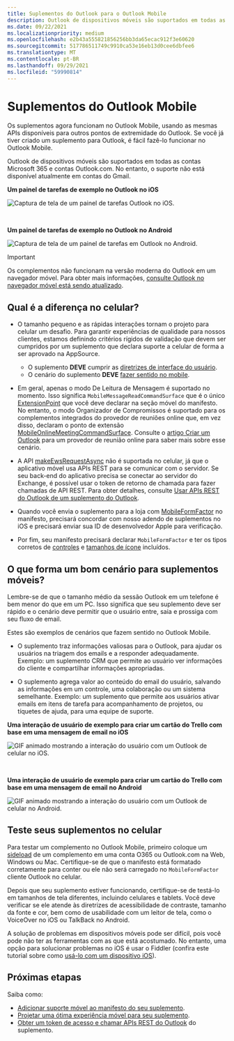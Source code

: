 ```yaml
---
title: Suplementos do Outlook para o Outlook Mobile
description: Outlook de dispositivos móveis são suportados em todas as contas Microsoft 365 e contas Outlook.com.
ms.date: 09/22/2021
ms.localizationpriority: medium
ms.openlocfilehash: e2b43a555821856256bb3da65ecac912f3e60620
ms.sourcegitcommit: 517786511749c9910ca53e16eb13d0cee6dbfee6
ms.translationtype: MT
ms.contentlocale: pt-BR
ms.lasthandoff: 09/29/2021
ms.locfileid: "59990814"
---
```

# <a name="add-ins-for-outlook-mobile"></a>Suplementos do Outlook Mobile

Os suplementos agora funcionam no Outlook Mobile, usando as mesmas APIs disponíveis para outros pontos de extremidade do Outlook. Se você já tiver criado um suplemento para Outlook, é fácil fazê-lo funcionar no Outlook Mobile.

Outlook de dispositivos móveis são suportados em todas as contas Microsoft 365 e contas Outlook.com. No entanto, o suporte não está disponível atualmente em contas do Gmail.

**Um painel de tarefas de exemplo no Outlook no iOS**

![Captura de tela de um painel de tarefas Outlook no iOS.](../images/outlook-mobile-addin-taskpane.png)

<br/>

**Um painel de tarefas de exemplo no Outlook no Android**

![Captura de tela de um painel de tarefas em Outlook no Android.](../images/outlook-mobile-addin-taskpane-android.png)

> [!IMPORTANT]
> Os complementos não funcionam na versão moderna do Outlook em um navegador móvel. Para obter mais informações, [consulte Outlook no navegador móvel está sendo atualizado](https://techcommunity.microsoft.com/t5/outlook-blog/outlook-on-your-mobile-browser-is-being-upgraded/ba-p/1125816).

## <a name="whats-different-on-mobile"></a>Qual é a diferença no celular?

- O tamanho pequeno e as rápidas interações tornam o projeto para celular um desafio. Para garantir experiências de qualidade para nossos clientes, estamos definindo critérios rígidos de validação que devem ser cumpridos por um suplemento que declara suporte a celular de forma a ser aprovado na AppSource.
  - O suplemento **DEVE** cumprir as [diretrizes de interface do usuário](outlook-addin-design.md).
  - O cenário do suplemento **DEVE** [fazer sentido no mobile](#what-makes-a-good-scenario-for-mobile-add-ins).

- Em geral, apenas o modo De Leitura de Mensagem é suportado no momento. Isso significa `MobileMessageReadCommandSurface` que é o único [ExtensionPoint](../reference/manifest/extensionpoint.md#mobilemessagereadcommandsurface) que você deve declarar na seção móvel do manifesto. No entanto, o modo Organizador de Compromissos é suportado para os complementos integrados do provedor de reuniões online que, em vez disso, declaram o ponto de extensão [MobileOnlineMeetingCommandSurface](../reference/manifest/extensionpoint.md#mobileonlinemeetingcommandsurface). Consulte o [artigo Criar um Outlook](online-meeting.md) para um provedor de reunião online para saber mais sobre esse cenário.

- A API [makeEwsRequestAsync](../reference/objectmodel/preview-requirement-set/office.context.mailbox.md#methods) não é suportada no celular, já que o aplicativo móvel usa APIs REST para se comunicar com o servidor. Se seu back-end do aplicativo precisa se conectar ao servidor do Exchange, é possível usar o token de retorno de chamada para fazer chamadas de API REST. Para obter detalhes, consulte [Usar APIs REST do Outlook de um suplemento do Outlook](use-rest-api.md).

- Quando você envia o suplemento para a loja com [MobileFormFactor](../reference/manifest/mobileformfactor.md) no manifesto, precisará concordar com nosso adendo de suplementos no iOS e precisará enviar sua ID de desenvolvedor Apple para verificação.

- Por fim, seu manifesto precisará declarar `MobileFormFactor` e ter os tipos corretos de [controles](../reference/manifest/control.md) e [tamanhos de ícone](../reference/manifest/icon.md) incluídos.

## <a name="what-makes-a-good-scenario-for-mobile-add-ins"></a>O que forma um bom cenário para suplementos móveis?

Lembre-se de que o tamanho médio da sessão Outlook em um telefone é bem menor do que em um PC. Isso significa que seu suplemento deve ser rápido e o cenário deve permitir que o usuário entre, saia e prossiga com seu fluxo de email.

Estes são exemplos de cenários que fazem sentido no Outlook Mobile.

- O suplemento traz informações valiosas para o Outlook, para ajudar os usuários na triagem dos emails e a responder adequadamente. Exemplo: um suplemento CRM que permite ao usuário ver informações do cliente e compartilhar informações apropriadas.

- O suplemento agrega valor ao conteúdo do email do usuário, salvando as informações em um controle, uma colaboração ou um sistema semelhante. Exemplo: um suplemento que permite aos usuários ativar emails em itens de tarefa para acompanhamento de projetos, ou tíquetes de ajuda, para uma equipe de suporte.

**Uma interação de usuário de exemplo para criar um cartão do Trello com base em uma mensagem de email no iOS**

![GIF animado mostrando a interação do usuário com um Outlook de celular no iOS.](../images/outlook-mobile-addin-interaction.gif)

<br/>

**Uma interação de usuário de exemplo para criar um cartão do Trello com base em uma mensagem de email no Android**

![GIF animado mostrando a interação do usuário com um Outlook de celular no Android.](../images/outlook-mobile-addin-interaction-android.gif)

## <a name="testing-your-add-ins-on-mobile"></a>Teste seus suplementos no celular

Para testar um complemento no Outlook Mobile, primeiro coloque um [sideload](sideload-outlook-add-ins-for-testing.md) de um complemento em uma conta O365 ou Outlook.com na Web, Windows ou Mac. Certifique-se de que o manifesto está formatado corretamente para conter ou ele não será carregado no `MobileFormFactor` cliente Outlook no celular.

Depois que seu suplemento estiver funcionando, certifique-se de testá-lo em tamanhos de tela diferentes, incluindo celulares e tablets. Você deve verificar se ele atende às diretrizes de acessibilidade de contraste, tamanho da fonte e cor, bem como de usabilidade com um leitor de tela, como o VoiceOver no iOS ou TalkBack no Android.

A solução de problemas em dispositivos móveis pode ser difícil, pois você pode não ter as ferramentas com as que está acostumado. No entanto, uma opção para solucionar problemas no iOS é usar o Fiddler (confira este tutorial sobre como [usá-lo com um dispositivo iOS](https://www.telerik.com/blogs/using-fiddler-with-apple-ios-devices)).

## <a name="next-steps"></a>Próximas etapas

Saiba como:

- [Adicionar suporte móvel ao manifesto do seu suplemento](add-mobile-support.md).
- [Projetar uma ótima experiência móvel para seu suplemento](outlook-addin-design.md).
- [Obter um token de acesso e chamar APIs REST do Outlook](use-rest-api.md) do suplemento.
